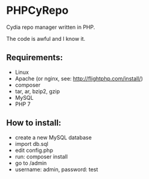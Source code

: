 # PHPCyRepo

Cydia repo manager written in PHP.

The code is awful and I know it.

## Requirements:

* Linux
* Apache (or nginx, see: http://flightphp.com/install/)
* composer
* tar, ar, bzip2, gzip
* MySQL
* PHP 7

## How to install:

* create a new MySQL database
* import db.sql
* edit config.php
* run: composer install
* go to /admin
* username: admin, password: test